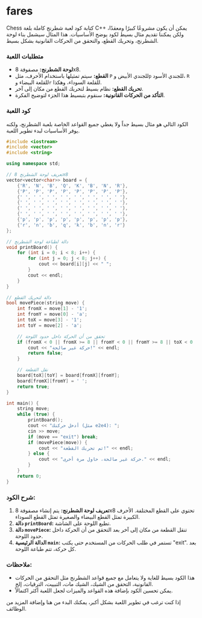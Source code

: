 # fares
Chess
كتابة كود لعبة شطرنج كاملة بلغة C++ يمكن أن يكون مشروعًا كبيرًا ومعقدًا، ولكن يمكننا تقديم مثال بسيط لكود يوضح الأساسيات. هذا المثال سيشمل بناء لوحة الشطرنج، وتحريك القطع، والتحقق من الحركات القانونية بشكل بسيط.

### متطلبات اللعبة
- **لوحة الشطرنج:** مصفوفة 8x8.
- **القطع:** سيتم تمثيلها باستخدام الأحرف، مثل `P` للجندي الأبيض و`p` للجندي الأسود، `R` للقلعة البيضاء و`r` للقلعة السوداء، وهكذا.
- **تحريك القطع:** نظام بسيط لتحريك القطع من مكان إلى آخر.
- **التأكد من الحركات القانونية:** سنقوم بتبسيط هذا الجزء لتوضيح الفكرة.

### كود اللعبة
الكود التالي هو مثال بسيط جداً ولا يغطي جميع القواعد الخاصة بلعبة الشطرنج، ولكنه يوفر الأساسيات لبدء تطوير اللعبة.

```cpp
#include <iostream>
#include <vector>
#include <string>

using namespace std;

// تعريف لوحة الشطرنج 8x8
vector<vector<char>> board = {
    {'R', 'N', 'B', 'Q', 'K', 'B', 'N', 'R'},
    {'P', 'P', 'P', 'P', 'P', 'P', 'P', 'P'},
    {' ', ' ', ' ', ' ', ' ', ' ', ' ', ' '},
    {' ', ' ', ' ', ' ', ' ', ' ', ' ', ' '},
    {' ', ' ', ' ', ' ', ' ', ' ', ' ', ' '},
    {' ', ' ', ' ', ' ', ' ', ' ', ' ', ' '},
    {'p', 'p', 'p', 'p', 'p', 'p', 'p', 'p'},
    {'r', 'n', 'b', 'q', 'k', 'b', 'n', 'r'}
};

// دالة لطباعة لوحة الشطرنج
void printBoard() {
    for (int i = 0; i < 8; i++) {
        for (int j = 0; j < 8; j++) {
            cout << board[i][j] << " ";
        }
        cout << endl;
    }
}

// دالة لتحريك القطع
bool movePiece(string move) {
    int fromX = move[1] - '1';
    int fromY = move[0] - 'a';
    int toX = move[3] - '1';
    int toY = move[2] - 'a';

    // تحقق من أن الحركة داخل حدود اللوحة
    if (fromX < 0 || fromX >= 8 || fromY < 0 || fromY >= 8 || toX < 0 || toX >= 8 || toY < 0 || toY >= 8) {
        cout << "حركة غير صالحة!" << endl;
        return false;
    }

    // نقل القطعة
    board[toX][toY] = board[fromX][fromY];
    board[fromX][fromY] = ' ';
    return true;
}

int main() {
    string move;
    while (true) {
        printBoard();
        cout << "أدخل حركتك (مثل e2e4): ";
        cin >> move;
        if (move == "exit") break;
        if (movePiece(move)) {
            cout << "تم تحريك القطعة!" << endl;
        } else {
            cout << "حركة غير صالحة، حاول مرة أخرى." << endl;
        }
    }
    return 0;
}
```

### شرح الكود:
1. **تعريف لوحة الشطرنج:** يتم إنشاء مصفوفة 8x8 تحتوي على القطع المختلفة. الأحرف الكبيرة تمثل القطع البيضاء والصغيرة تمثل القطع السوداء.
2. **دالة `printBoard`:** تطبع اللوحة على الشاشة.
3. **دالة `movePiece`:** تنقل القطعة من مكان إلى آخر بعد التحقق من أن الحركة داخل حدود اللوحة.
4. **الدالة الرئيسية `main`:** تستمر في طلب الحركات من المستخدم حتى يكتب "exit". بعد كل حركة، تتم طباعة اللوحة.

### ملاحظات:
- هذا الكود بسيط للغاية ولا يتعامل مع جميع قواعد الشطرنج مثل التحقق من الحركات القانونية، التحقق من الشيك، الشيك مات، التبييت، الترقيات، إلخ.
- يمكن تحسين الكود بإضافة هذه القواعد والميزات لجعل اللعبة أكثر اكتمالاً.

إذا كنت ترغب في تطوير اللعبة بشكل أكبر، يمكنك البدء من هنا وإضافة المزيد من الوظائف.
